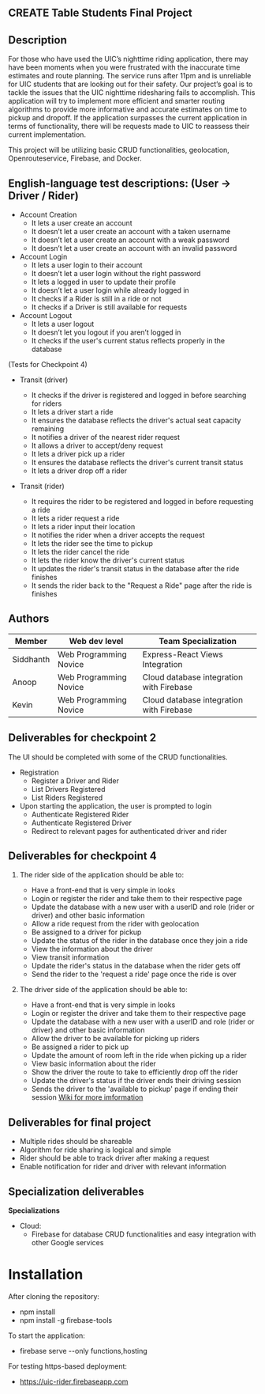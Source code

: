 ## CREATE Table Students Final Project

## Description

For those who have used the UIC’s nighttime riding application, there may have been moments when you were frustrated with the inaccurate time estimates and route planning. The service runs after 11pm and is unreliable for UIC students that are looking out for their safety. Our project’s goal is to tackle the issues that the UIC nighttime ridesharing fails to accomplish. This application will try to implement more efficient and smarter routing algorithms to provide more informative and accurate estimates on time to pickup and dropoff. If the application surpasses the current application in terms of functionality, there will be requests made to UIC to reassess their current implementation.

This project will be utilizing basic CRUD functionalities, geolocation, Openrouteservice, Firebase, and Docker.

## English-language test descriptions: (User -> Driver / Rider)

* Account Creation
  - It lets a user create an account 
  - It doesn’t let a user create an account with a taken username 
  - It doesn’t let a user create an account with a weak password
  - It doesn’t let a user create an account with an invalid password 
* Account Login
  - It lets a user login to their account
  - It doesn’t let a user login without the right password 
  - It lets a logged in user to update their profile 
  - It doesn’t let a user login while already logged in
  - It checks if a Rider is still in a ride or not
  - It checks if a Driver is still available for requests
* Account Logout
  - It lets a user logout
  - It doesn’t let you logout if you aren’t logged in
  - It checks if the user's current status reflects properly in the database 
  
(Tests for Checkpoint 4)
* Transit (driver)
  - It checks if the driver is registered and logged in before searching for riders
  - It lets a driver start a ride
  - It ensures the database reflects the driver's actual seat capacity remaining
  - It notifies a driver of the nearest rider request
  - It allows a driver to accept/deny request
  - It lets a driver pick up a rider
  - It ensures the database reflects the driver's current transit status
  - It lets a driver drop off a rider
  
* Transit (rider)
  - It requires the rider to be registered and logged in before requesting a ride
  - It lets a rider request a ride
  - It lets a rider input their location
  - It notifies the rider when a driver accepts the request
  - It lets the rider see the time to pickup
  - It lets the rider cancel the ride
  - It lets the rider know the driver's current status
  - It updates the rider's transit status in the database after the ride finishes
  - It sends the rider back to the "Request a Ride" page after the ride is finishes
  

## Authors

| Member | Web dev level | Team Specialization |
| --- | --- | --- |
| Siddhanth | Web Programming Novice | Express-React Views Integration |
| Anoop | Web Programming Novice | Cloud database integration with Firebase |
| Kevin | Web Programming Novice | Cloud database integration with Firebase |

## Deliverables for checkpoint 2
The UI should be completed with some of the CRUD functionalities. 
* Registration
  - Register a Driver and Rider
  - List Drivers Registered 
  - List Riders Registered
* Upon starting the application, the user is prompted to login
  - Authenticate Registered Rider
  - Authenticate Registered Driver
  - Redirect to relevant pages for authenticated driver and rider

## Deliverables for checkpoint 4
1. The rider side of the application should be able to:  
   * Have a front-end that is very simple in looks   
   * Login or register the rider and take them to their respective page 
   * Update the database with a new user with a userID and role (rider or driver) and other basic information
   * Allow a ride request from the rider with geolocation
   * Be assigned to a driver for pickup
   * Update the status of the rider in the database once they join a ride
   * View the information about the driver 
   * View transit information
   * Update the rider's status in the database when the rider gets off
   * Send the rider to the 'request a ride' page once the ride is over
   
2. The driver side of the application should be able to:  
   * Have a front-end that is very simple in looks   
   * Login or register the driver and take them to their respective page 
   * Update the database with a new user with a userID and role (rider or driver) and other basic information
   * Allow the driver to be available for picking up riders
   * Be assigned a rider to pick up
   * Update the amount of room left in the ride when picking up a rider 
   * View basic information about the rider
   * Show the driver the route to take to efficiently drop off the rider
   * Update the driver's status if the driver ends their driving session
   * Sends the driver to the 'available to pickup' page if ending their session
   [Wiki for more imformation](https://github.com/ckanich-classrooms/final-project-create-table-students/wiki/Discusssions)
   
  
## Deliverables for final project

* Multiple rides should be shareable
* Algorithm for ride sharing is logical and simple
* Rider should be able to track driver after making a request
* Enable notification for rider and driver with relevant information

## Specialization deliverables

**Specializations**
  * Cloud:
    - Firebase for database CRUD functionalities and easy integration with other Google services
         
# Installation
After cloning the repository:
  - npm install
  - npm install -g firebase-tools

To start the application:
  - firebase serve --only functions,hosting
  
For testing https-based deployment:
  - https://uic-rider.firebaseapp.com
